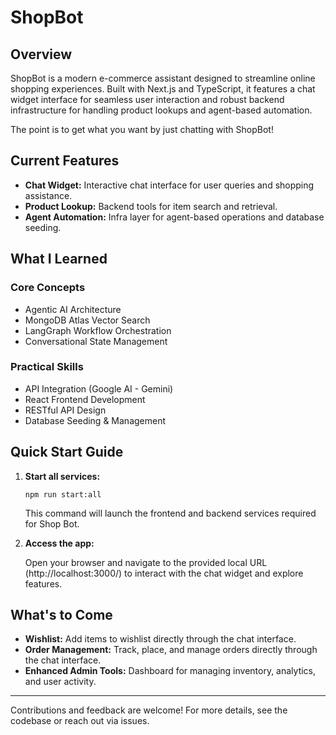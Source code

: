 # ShopBot

## Overview

ShopBot is a modern e-commerce assistant designed to streamline online shopping experiences. Built with Next.js and TypeScript, it features a chat widget interface for seamless user interaction and robust backend infrastructure for handling product lookups and agent-based automation.

The point is to get what you want by just chatting with ShopBot!

## Current Features

- **Chat Widget:** Interactive chat interface for user queries and shopping assistance.
- **Product Lookup:** Backend tools for item search and retrieval.
- **Agent Automation:** Infra layer for agent-based operations and database seeding.

## What I Learned

### Core Concepts

- Agentic AI Architecture
- MongoDB Atlas Vector Search
- LangGraph Workflow Orchestration
- Conversational State Management

### Practical Skills

- API Integration (Google AI - Gemini)
- React Frontend Development
- RESTful API Design
- Database Seeding & Management

## Quick Start Guide

1. **Start all services:**
   ```pwsh
   npm run start:all
   ```
   This command will launch the frontend and backend services required for Shop Bot.
2. **Access the app:**

   Open your browser and navigate to the provided local URL (http://localhost:3000/) to interact with the chat widget and explore features.

## What's to Come

- **Wishlist:** Add items to wishlist directly through the chat interface.
- **Order Management:** Track, place, and manage orders directly through the chat interface.
- **Enhanced Admin Tools:** Dashboard for managing inventory, analytics, and user activity.



---

Contributions and feedback are welcome! For more details, see the codebase or reach out via issues.

